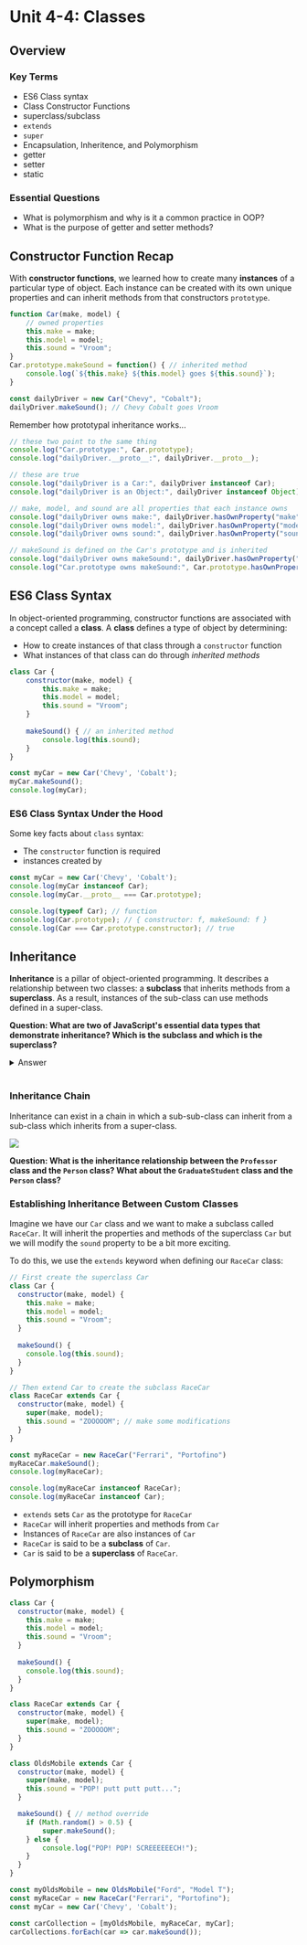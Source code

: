 # Unit 4-4: Classes

## Overview 

### Key Terms
* ES6 Class syntax
* Class Constructor Functions
* superclass/subclass
* `extends`
* `super`
* Encapsulation, Inheritence, and Polymorphism
* getter
* setter
* static

### Essential Questions
* What is polymorphism and why is it a common practice in OOP?
* What is the purpose of getter and setter methods?

## Constructor Function Recap

With **constructor functions**, we learned how to create many **instances** of a particular type of object. Each instance can be created with its own unique properties and can inherit methods from that constructors `prototype`.

```js
function Car(make, model) {
    // owned properties
    this.make = make;
    this.model = model;
    this.sound = "Vroom";
}
Car.prototype.makeSound = function() { // inherited method
    console.log(`${this.make} ${this.model} goes ${this.sound}`);
}

const dailyDriver = new Car("Chevy", "Cobalt");
dailyDriver.makeSound(); // Chevy Cobalt goes Vroom
```

Remember how prototypal inheritance works...

```js
// these two point to the same thing
console.log("Car.prototype:", Car.prototype);
console.log("dailyDriver.__proto__:", dailyDriver.__proto__);

// these are true
console.log("dailyDriver is a Car:", dailyDriver instanceof Car);
console.log("dailyDriver is an Object:", dailyDriver instanceof Object);

// make, model, and sound are all properties that each instance owns
console.log("dailyDriver owns make:", dailyDriver.hasOwnProperty("make"));
console.log("dailyDriver owns model:", dailyDriver.hasOwnProperty("model"));
console.log("dailyDriver owns sound:", dailyDriver.hasOwnProperty("sound"));

// makeSound is defined on the Car's prototype and is inherited
console.log("dailyDriver owns makeSound:", dailyDriver.hasOwnProperty("makeSound"));
console.log("Car.prototype owns makeSound:", Car.prototype.hasOwnProperty("makeSound"));
```

## ES6 Class Syntax

In object-oriented programming, constructor functions are associated with a concept called a **class**. A **class** defines a type of object by determining:
* How to create instances of that class through a `constructor` function
* What instances of that class can do through _inherited methods_

```js
class Car {
    constructor(make, model) {
        this.make = make;
        this.model = model;
        this.sound = "Vroom";
    }
    
    makeSound() { // an inherited method
        console.log(this.sound);
    }
}

const myCar = new Car('Chevy', 'Cobalt');
myCar.makeSound();
console.log(myCar);
```

### ES6 Class Syntax Under the Hood

Some key facts about `class` syntax:

* The `constructor` function is required
* instances created by

```js
const myCar = new Car('Chevy', 'Cobalt');
console.log(myCar instanceof Car);
console.log(myCar.__proto__ === Car.prototype); 

console.log(typeof Car); // function
console.log(Car.prototype); // { constructor: f, makeSound: f }
console.log(Car === Car.prototype.constructor); // true
```


## Inheritance

**Inheritance** is a pillar of object-oriented programming. It describes a relationship between two classes: a **subclass** that inherits methods from a **superclass**. As a result, instances of the sub-class can use methods defined in a super-class. 

**Question: What are two of JavaScript's essential data types that demonstrate inheritance? Which is the subclass and which is the superclass?**

<details><summary>Answer</summary>

The `Array` class is a sub-class of the `Object` class which is the super-class.

Every Array inherits methods from the `Array.prototype` which inherits methods from the `Object.prototype`. Therefore, all arrays can use `Object.prototype` methods like `toString()`.

</details>
<br>

### Inheritance Chain

Inheritance can exist in a chain in which a sub-sub-class can inherit from a sub-class which inherits from a super-class.

![](./practice/diagram1.png)

**Question: What is the inheritance relationship between the `Professor` class and the `Person` class? What about the `GraduateStudent` class and the `Person` class?**

### Establishing Inheritance Between Custom Classes

Imagine we have our `Car` class and we want to make a subclass called `RaceCar`. It will inherit the properties and methods of the superclass `Car` but we will modify the `sound` property to be a bit more exciting.

To do this, we use the `extends` keyword when defining our `RaceCar` class:

```js
// First create the superclass Car
class Car {
  constructor(make, model) {
    this.make = make;
    this.model = model;
    this.sound = "Vroom";
  }
  
  makeSound() {
    console.log(this.sound);
  }
}

// Then extend Car to create the subclass RaceCar
class RaceCar extends Car {
  constructor(make, model) {
    super(make, model);
    this.sound = "ZOOOOOM"; // make some modifications
  }
}

const myRaceCar = new RaceCar("Ferrari", "Portofino")
myRaceCar.makeSound();
console.log(myRaceCar);

console.log(myRaceCar instanceof RaceCar);
console.log(myRaceCar instanceof Car);
```

* `extends` sets `Car` as the prototype for `RaceCar`
* `RaceCar` will inherit properties and methods 
from `Car`
* Instances of `RaceCar` are also instances of `Car`
* `RaceCar` is said to be a **subclass** of `Car`. 
* `Car` is said to be a **superclass** of `RaceCar`.

## Polymorphism

```js
class Car {
  constructor(make, model) {
    this.make = make;
    this.model = model;
    this.sound = "Vroom";
  }
  
  makeSound() {
    console.log(this.sound);
  }
}

class RaceCar extends Car {
  constructor(make, model) {
    super(make, model);
    this.sound = "ZOOOOOM";
  }
}

class OldsMobile extends Car {
  constructor(make, model) {
    super(make, model);
    this.sound = "POP! putt putt putt...";
  }

  makeSound() { // method override
    if (Math.random() > 0.5) {
        super.makeSound(); 
    } else {
        console.log("POP! POP! SCREEEEEECH!");
    }
  }
}

const myOldsMobile = new OldsMobile("Ford", "Model T");
const myRaceCar = new RaceCar("Ferrari", "Portofino");
const myCar = new Car('Chevy', 'Cobalt');

const carCollection = [myOldsMobile, myRaceCar, myCar];
carCollections.forEach(car => car.makeSound());
```